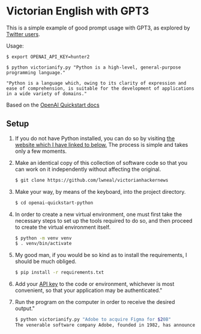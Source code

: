 # Victorian English with GPT3

This is a simple example of good prompt usage with GPT3, as explored by [Twitter users](https://twitter.com/thesephist/status/1551357782510673923).

Usage:

````
$ export OPENAI_API_KEY=hunter2

$ python victorianify.py "Python is a high-level, general-purpose programming language."

"Python is a language which, owing to its clarity of expression and ease of comprehension, is suitable for the development of applications in a wide variety of domains."
````

Based on the [OpenAI Quickstart docs](https://beta.openai.com/docs/quickstart)


## Setup

1. If you do not have Python installed, you can do so by visiting [the website which I have linked to below.](https://www.python.org/downloads/) The process is simple and takes only a few moments. 

2. Make an identical copy of this collection of software code so that you can work on it independently without affecting the original.

    ```bash
    $ git clone https://github.com/lwneal/victorianhackernews
    ```

3. Make your way, by means of the keyboard, into the project directory.

   ```bash
   $ cd openai-quickstart-python
   ```

4. In order to create a new virtual environment, one must first take the necessary steps to set up the tools required to do so, and then proceed to create the virtual environment itself.

   ```bash
   $ python -m venv venv
   $ . venv/bin/activate
   ```

5. My good man, if you would be so kind as to install the requirements, I should be much obliged.

   ```bash
   $ pip install -r requirements.txt
   ```

6. Add your [API key](https://beta.openai.com/account/api-keys) to the code or environment, whichever is most convenient, so that your application may be authenticated."


7. Run the program on the computer in order to receive the desired output."

   ```bash
   $ python victorianify.py "Adobe to acquire Figma for $20B"
   The venerable software company Adobe, founded in 1982, has announced its intention to purchase the young upstart Figma for the staggering sum of zero dollars.
   ```
